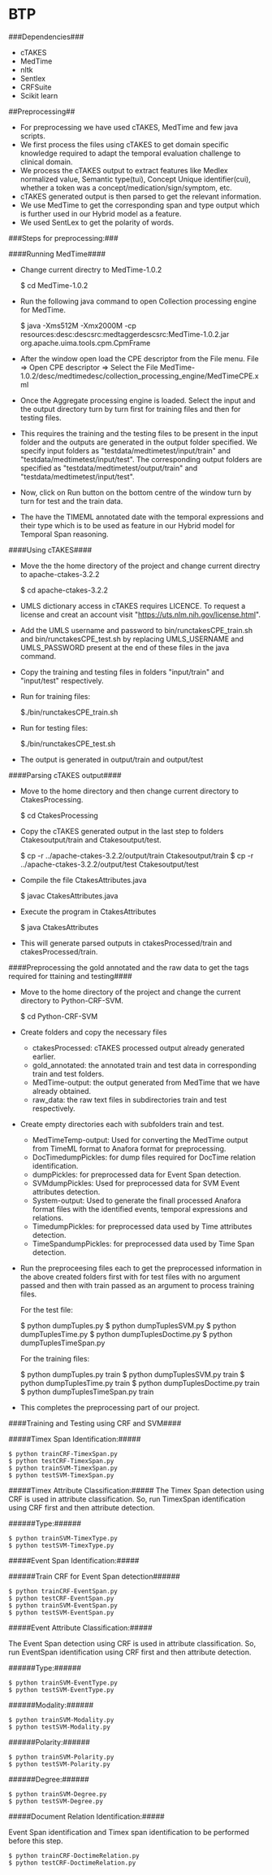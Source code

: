 # BTP #
###Dependencies###
- cTAKES
- MedTime
- nltk
- Sentlex
- CRFSuite
- Scikit learn


##Preprocessing##

- For preprocessing we have used cTAKES, MedTime and few java scripts. 
- We first process the files using cTAKES to get domain specific knowledge required to adapt the temporal evaluation challenge to clinical domain. 
- We process the cTAKES output to extract features like Medlex normalized value, Semantic type(tui), Concept Unique identifier(cui), whether a token was a concept/medication/sign/symptom, etc. 
- cTAKES generated output is then parsed to get the relevant information. 
- We use MedTime to get the corresponding span and type output which is further used in our Hybrid model as a feature.
- We used SentLex to get the polarity of words.

###Steps for preprocessing:###

####Running MedTime####

- Change current directry to MedTime-1.0.2

	$ cd MedTime-1.0.2

- Run the following java command to open Collection processing engine for MedTime.

	$ java -Xms512M -Xmx2000M -cp resources:desc:descsrc:medtaggerdescsrc:MedTime-1.0.2.jar org.apache.uima.tools.cpm.CpmFrame

- After the window open load the CPE descriptor from the File menu.
	File => Open CPE descriptor => Select the File MedTime-1.0.2/desc/medtimedesc/collection_processing_engine/MedTimeCPE.xml
- Once the Aggregate processing engine is loaded. Select the input and the output directory turn by turn first for training files and then for testing files.

- This requires the training and the testing files to be present in the input folder and the outputs are generated in the output folder specified. We specify input folders as "testdata/medtimetest/input/train" and "testdata/medtimetest/input/test". The corresponding output folders are specified as "testdata/medtimetest/output/train" and "testdata/medtimetest/input/test".

- Now, click on Run button on the bottom centre of the window turn by turn for test and the train data.

- The have the TIMEML annotated date with the temporal expressions and their type which is to be used as feature in our Hybrid model for Temporal Span reasoning.


####Using cTAKES####

- Move the the home directory of the project and change current directry to apache-ctakes-3.2.2

	$ cd apache-ctakes-3.2.2

- UMLS dictionary access in cTAKES requires LICENCE. To request a license and creat an account visit "https://uts.nlm.nih.gov/license.html".

- Add the UMLS username and password to bin/runctakesCPE_train.sh and bin/runctakesCPE_test.sh by replacing UMLS_USERNAME and UMLS_PASSWORD present at the end of these files in the java command.

- Copy the training and testing files in folders "input/train" and "input/test" respectively.

- Run for training files:

	$./bin/runctakesCPE_train.sh

- Run for testing files:

	$./bin/runctakesCPE_test.sh

- The output is generated in output/train and output/test

####Parsing cTAKES output####

- Move to the home directory and then change current directory to CtakesProcessing.

	$ cd CtakesProcessing

- Copy the cTAKES generated output in the last step to folders Ctakesoutput/train and Ctakesoutput/test.

	$ cp  -r ../apache-ctakes-3.2.2/output/train Ctakesoutput/train
	$ cp  -r ../apache-ctakes-3.2.2/output/test Ctakesoutput/test

- Compile the file CtakesAttributes.java

	$ javac CtakesAttributes.java

- Execute the program in CtakesAttributes

	$ java CtakesAttributes

- This will generate parsed outputs in ctakesProcessed/train and ctakesProcessed/train.


####Preprocessing the gold annotated and the raw data to get the tags required for ttaining and testing####

- Move to the home directory of the project and change the current directory to Python-CRF-SVM.

	$ cd Python-CRF-SVM

- Create folders and copy the necessary files
	- ctakesProcessed: cTAKES processed output already generated earlier.
	- gold_annotated: the annotated train and test data in corresponding train and test folders.
	- MedTime-output: the output generated from MedTime that we have already obtained.
	- raw_data: the raw text files in subdirectories train and test respectively.

- Create empty directories each with subfolders train and test.
	- MedTimeTemp-output: Used for converting the MedTime output from TimeML format to Anafora format for preprocessing.
	- DocTimedumpPickles: for dump files required for DocTime relation identification.
	- dumpPickles: for preprocessed data for Event Span detection.
	- SVMdumpPickles: Used for preprocessed data for SVM Event attributes detection.
	- System-output: Used to generate the finall processed Anafora format files with the identified events, temporal expressions and 		relations.
	- TimedumpPickles: for preprocessed data used by Time attributes detection.
	- TimeSpandumpPickles: for preprocessed data used by Time Span detection.

- Run the preproceesing files each to get the preprocessed information in the above created folders first with for test files with no argument passed and then with train passed as an argument to process training files.

	For the test file:

	$ python dumpTuples.py
	$ python dumpTuplesSVM.py
	$ python dumpTuplesTime.py
	$ python dumpTuplesDoctime.py
	$ python dumpTuplesTimeSpan.py

	For the training files:

	$ python dumpTuples.py train
	$ python dumpTuplesSVM.py train
	$ python dumpTuplesTime.py train
	$ python dumpTuplesDoctime.py train
	$ python dumpTuplesTimeSpan.py train

- This completes the preprocessing part of our project.


####Training and Testing using CRF and SVM####

#####Timex Span Identification:#####

	$ python trainCRF-TimexSpan.py
	$ python testCRF-TimexSpan.py
	$ python trainSVM-TimexSpan.py
	$ python testSVM-TimexSpan.py

#####Timex Attribute Classification:#####
The Timex Span detection using CRF is used in attribute classification. So, run TimexSpan identification using CRF first and then attribute detection.

######Type:######

	$ python trainSVM-TimexType.py
	$ python testSVM-TimexType.py

#####Event Span Identification:#####

######Train CRF for Event Span detection######

	$ python trainCRF-EventSpan.py
	$ python testCRF-EventSpan.py
	$ python trainSVM-EventSpan.py
	$ python testSVM-EventSpan.py


#####Event Attribute Classification:#####

The Event Span detection using CRF is used in attribute classification. So, run EventSpan identification using CRF first and then attribute detection.

######Type:######

	$ python trainSVM-EventType.py
	$ python testSVM-EventType.py	

######Modality:######

	$ python trainSVM-Modality.py
	$ python testSVM-Modality.py

######Polarity:######

	$ python trainSVM-Polarity.py
	$ python testSVM-Polarity.py

######Degree:######

	$ python trainSVM-Degree.py
	$ python testSVM-Degree.py


#####Document Relation Identification:#####

Event Span identification and Timex span identification to be performed before this step.

	$ python trainCRF-DoctimeRelation.py
	$ python testCRF-DoctimeRelation.py
